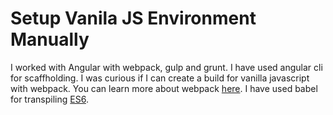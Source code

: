 # Setup Vanila JS Environment Manually
I worked with Angular with webpack, gulp and grunt. I have used angular cli for scaffholding. I was curious if I can create a build for
vanilla javascript with webpack. You can learn more about webpack [here](https://webpack.js.org/). I have used babel for transpiling [ES6](https://babeljs.io/).
